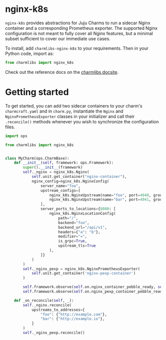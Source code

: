 # nginx-k8s

`nginx-k8s` provides abstractions for Juju Charms to run a sidecar Nginx container and a corresponding Prometheus exporter.
The supported Nginx configuration is not meant to fully cover all Nginx features, but a minimal subset sufficient to cover our immediate use cases. 

To install, add `charmlibs-nginx-k8s` to your requirements. Then in your Python code, import as:

```py
from charmlibs import nginx_k8s
```

Check out the reference docs on the [charmlibs docsite](https://canonical-charmlibs.readthedocs-hosted.com/reference/charmlibs/nginx/).

# Getting started

To get started, you can add two sidecar containers to your charm's `charmcraft.yaml` and in `charm.py`, 
instantiate the `Nginx` and `NginxPrometheusExporter` classes in your initializer and call their `.reconcile()` methods whenever you wish to synchronize the configuration files.

```py
import ops

from charmlibs import nginx_k8s


class MyCharm(ops.CharmBase):
    def __init__(self, framework: ops.Framework):
        super().__init__(framework)
        self._nginx = nginx_k8s.Nginx(
            self.unit.get_container("nginx-container"),
            nginx_config=nginx_k8s.NginxConfig(
                server_name="foo",
                upstream_configs=[
                    nginx_k8s.NginxUpstream(name="foo", port=4040, group="backend"),
                    nginx_k8s.NginxUpstream(name="bar", port=4041, group="frontend")
                ],
                server_ports_to_locations={8080: [
                    nginx_k8s.NginxLocationConfig(
                        path="/", 
                        backend="foo", 
                        backend_url="/api/v1", 
                        headers={"a": "b"},
                        modifier="=",
                        is_grpc=True, 
                        upstream_tls=True
                    ),
                ]}
            )
        )
        self._nginx_pexp = nginx_k8s.NginxPrometheusExporter(
            self.unit.get_container('nginx-pexp-container')
        )

        self.framework.observe(self.on.nginx_container_pebble_ready, self._on_reconcile)
        self.framework.observe(self.on.nginx_pexp_container_pebble_ready, self._on_reconcile)

    def _on_reconcile(self, _):
        self._nginx.reconcile(
            upstreams_to_addresses={
                "foo": {"http://example.com"},
                "bar": {"http://example.io"},
            }
        )
        self._nginx_pexp.reconcile()
```